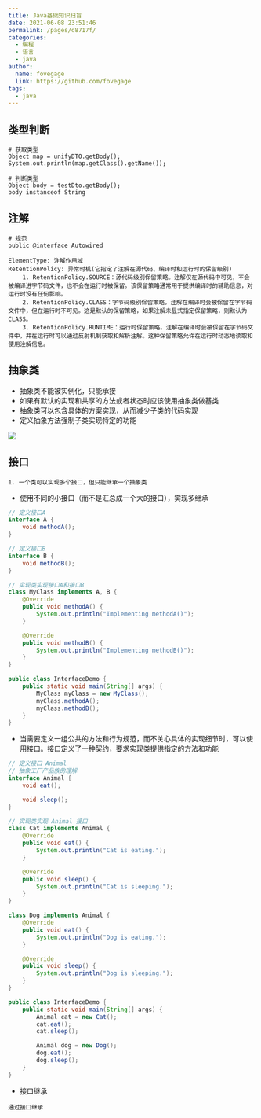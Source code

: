 ```yaml
---
title: Java基础知识扫盲
date: 2021-06-08 23:51:46
permalink: /pages/d8717f/
categories:
  - 编程
  - 语言
  - java
author:
  name: fovegage
  link: https://github.com/fovegage
tags:
  - java 
---
```


## 类型判断

```
# 获取类型
Object map = unifyDTO.getBody();  
System.out.println(map.getClass().getName());

# 判断类型
Object body = testDto.getBody();
body instanceof String
```

## 注解

```
# 规范
public @interface Autowired

ElementType: 注解作用域
RetentionPolicy: 异常时机(它指定了注解在源代码、编译时和运行时的保留级别)
	1. RetentionPolicy.SOURCE：源代码级别保留策略。注解仅在源代码中可见，不会被编译进字节码文件，也不会在运行时被保留。该保留策略通常用于提供编译时的辅助信息，对运行时没有任何影响。
	2. RetentionPolicy.CLASS：字节码级别保留策略。注解在编译时会被保留在字节码文件中，但在运行时不可见。这是默认的保留策略，如果注解未显式指定保留策略，则默认为 CLASS。
	3. RetentionPolicy.RUNTIME：运行时保留策略。注解在编译时会被保留在字节码文件中，并在运行时可以通过反射机制获取和解析注解。这种保留策略允许在运行时动态地读取和使用注解信息。
```

## 抽象类

- 抽象类不能被实例化，只能承接
- 如果有默认的实现和共享的方法或者状态时应该使用抽象类做基类
- 抽象类可以包含具体的方案实现，从而减少子类的代码实现
- 定义抽象方法强制子类实现特定的功能

![](https://obsidian-foveagge.oss-cn-beijing.aliyuncs.com/blog/dluTZC.png)

## 接口

```
1. 一个类可以实现多个接口，但只能继承一个抽象类
```

- 使用不同的小接口（而不是汇总成一个大的接口），实现多继承

```java
// 定义接口A
interface A {
    void methodA();
}

// 定义接口B
interface B {
    void methodB();
}

// 实现类实现接口A和接口B
class MyClass implements A, B {
    @Override
    public void methodA() {
        System.out.println("Implementing methodA()");
    }

    @Override
    public void methodB() {
        System.out.println("Implementing methodB()");
    }
}

public class InterfaceDemo {
    public static void main(String[] args) {
        MyClass myClass = new MyClass();
        myClass.methodA();
        myClass.methodB();
    }
}
```

- 当需要定义一组公共的方法和行为规范，而不关心具体的实现细节时，可以使用接口。接口定义了一种契约，要求实现类提供指定的方法和功能

```java
// 定义接口 Animal
// 抽象工厂产品族的理解
interface Animal {
    void eat();

    void sleep();
}

// 实现类实现 Animal 接口
class Cat implements Animal {
    @Override
    public void eat() {
        System.out.println("Cat is eating.");
    }

    @Override
    public void sleep() {
        System.out.println("Cat is sleeping.");
    }
}

class Dog implements Animal {
    @Override
    public void eat() {
        System.out.println("Dog is eating.");
    }

    @Override
    public void sleep() {
        System.out.println("Dog is sleeping.");
    }
}

public class InterfaceDemo {
    public static void main(String[] args) {
        Animal cat = new Cat();
        cat.eat();
        cat.sleep();

        Animal dog = new Dog();
        dog.eat();
        dog.sleep();
    }
}
```

- 接口继承

```
通过接口继承
```